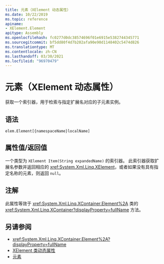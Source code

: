 ```yaml
---
title: 元素（XElement 动态属性）
ms.date: 10/22/2019
ms.topic: reference
apiname:
- XElement.Element
apitype: Assembly
ms.openlocfilehash: fc0277d0dc38574696f01e6915e5382744345771
ms.sourcegitcommit: bf5dd80f4d7b202afa90e90d1148402c5474d826
ms.translationtype: MT
ms.contentlocale: zh-CN
ms.lasthandoff: 03/30/2021
ms.locfileid: "96970479"
---
```

# <a name="element-xelement-dynamic-property"></a>元素（XElement 动态属性）

获取一个索引器，用于检索与指定扩展名对应的子元素实例。

## <a name="syntax"></a>语法

```xaml
elem.Element[{namespaceName}localName]
```

## <a name="property-valuereturn-value"></a>属性值/返回值

一个类型为 `XElement Item(String expandedName)` 的索引器。 此索引器获取扩展名参数并返回相应的 <xref:System.Xml.Linq.XElement>，或者如果没有具有指定名称的元素，则返回 `null`。

## <a name="remarks"></a>注解

此属性等效于 <xref:System.Xml.Linq.XContainer.Element%2A> 类的 <xref:System.Xml.Linq.XContainer?displayProperty=fullName> 方法。

## <a name="see-also"></a>另请参阅

- <xref:System.Xml.Linq.XContainer.Element%2A?displayProperty=fullName>
- [XElement 类动态属性](attribute-xelement-dynamic-property.md)
- [元素](elements-xelement-dynamic-property.md)
